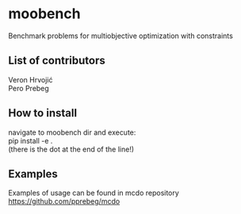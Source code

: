 # moobench
Benchmark problems for multiobjective optimization with constraints

## List of contributors
Veron Hrvojić  
Pero Prebeg
## How to install
navigate to moobench dir and execute:  
pip install -e .  
(there is the dot at the end of the line!)
## Examples  
Examples of usage can be found in mcdo repository  
https://github.com/pprebeg/mcdo